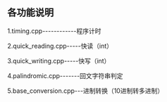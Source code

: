 ## 各功能说明

1.timing.cpp------------程序计时

2.quick_reading.cpp-----快读（int）

3.quick_writing.cpp-----快写（int）

4.palindromic.cpp-------回文字符串判定

5.base_conversion.cpp---进制转换（10进制转多进制）